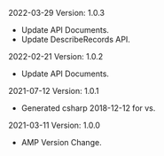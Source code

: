2022-03-29 Version: 1.0.3
- Update API Documents.
- Update DescribeRecords API.

2022-02-21 Version: 1.0.2
- Update API Documents.

2021-07-12 Version: 1.0.1
- Generated csharp 2018-12-12 for vs.

2021-03-11 Version: 1.0.0
- AMP Version Change.

